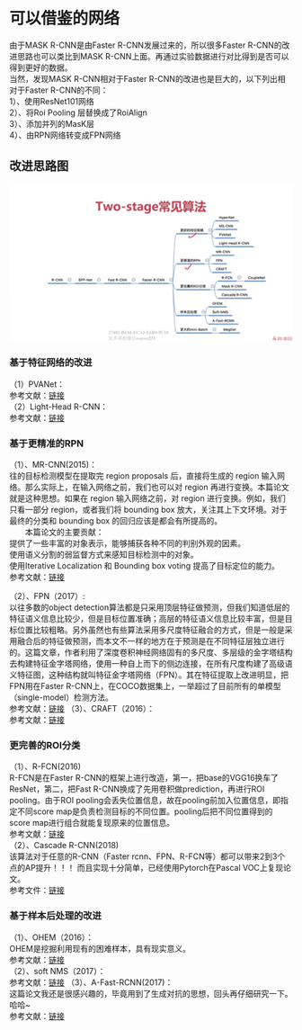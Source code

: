 # 可以借鉴的网络
由于MASK R-CNN是由Faster R-CNN发展过来的，所以很多Faster R-CNN的改进思路也可以类比到MASK R-CNN上面。再通过实验数据进行对比得到是否可以得到更好的数据。<br>
当然，发现MASK R-CNN相对于Faster R-CNN的改进也是巨大的，以下列出相对于Faster R-CNN的不同：<br>
1）、使用ResNet101网络<br>
2）、将Roi Pooling 层替换成了RoiAlign<br>
3）、添加并列的MasK层<br>
4）、由RPN网络转变成FPN网络<br>
## 改进思路图
![Image text](https://github.com/happyhk/Academic/blob/main/resource/two-stage.png)
### 基于特征网络的改进
（1）PVANet：<br>
参考文献：[链接](https://blog.csdn.net/qq_35608277/article/details/80440719)<br>
（2）Light-Head R-CNN：<br>
参考文献：[链接](https://blog.csdn.net/Zealoe/article/details/78606116?utm_medium=distribute.pc_relevant.none-task-blog-BlogCommendFromMachineLearnPai2-1.channel_param&depth_1-utm_source=distribute.pc_relevant.none-task-blog-BlogCommendFromMachineLearnPai2-1.channel_param)<br>
### 基于更精准的RPN
（1）、MR-CNN(2015)：<br>
往的目标检测模型在提取完 region proposals 后，直接将生成的 region 输入网络。那么实际上，在输入网络之前，我们也可以对 region 再进行变换。本篇论文就是这种思想。如果在 region 输入网络之前，对 region 进行变换。例如，我们只看一部分 region，或者我们将 bounding box 放大，关注其上下文环境。对于最终的分类和 bounding box 的回归应该是都会有所提高的。<br>
  本篇论文的主要贡献：<br>
  提供了一些丰富的对象表示，能够捕获各种不同的判别外观的因素。<br>
  使用语义分割的弱监督方式来感知目标检测中的对象。<br>
  使用Iterative Localization 和 Bounding box voting 提高了目标定位的能力。<br>
参考文献：[链接](https://blog.csdn.net/m0_45962052/article/details/104901825)<br>

（2）、FPN（2017）:<br>
以往多数的object detection算法都是只采用顶层特征做预测，但我们知道低层的特征语义信息比较少，但是目标位置准确；高层的特征语义信息比较丰富，但是目标位置比较粗略。另外虽然也有些算法采用多尺度特征融合的方式，但是一般是采用融合后的特征做预测，而本文不一样的地方在于预测是在不同特征层独立进行的。这篇文章，作者利用了深度卷积神经网络固有的多尺度、多层级的金字塔结构去构建特征金字塔网络，使用一种自上而下的侧边连接，在所有尺度构建了高级语义特征图，这种结构就叫特征金字塔网络（FPN）。其在特征提取上改进明显，把FPN用在Faster R-CNN上，在COCO数据集上，一举超过了目前所有的单模型（single-model）检测方法。<br>
参考文献：[链接](https://blog.csdn.net/xyj1536214199/article/details/80895716?utm_medium=distribute.pc_relevant_t0.none-task-blog-BlogCommendFromMachineLearnPai2-1.channel_param&depth_1-utm_source=distribute.pc_relevant_t0.none-task-blog-BlogCommendFromMachineLearnPai2-1.channel_param)
（3）、CRAFT（2016）：<br>
参考文献：[链接](https://blog.csdn.net/App_12062011/article/details/77944957)<br>
### 更完善的ROI分类
（1）、R-FCN(2016)<br>
R-FCN是在Faster R-CNN的框架上进行改造，第一，把base的VGG16换车了ResNet，第二，把Fast R-CNN换成了先用卷积做prediction，再进行ROI pooling。由于ROI pooling会丢失位置信息，故在pooling前加入位置信息，即指定不同score map是负责检测目标的不同位置。pooling后把不同位置得到的score map进行组合就能复现原来的位置信息。<br>
参考文献：[链接](https://www.cnblogs.com/lillylin/p/6277094.html)<br>
（2）、Cascade R-CNN(2018)<br>
该算法对于任意的R-CNN（Faster rcnn、FPN、R-FCN等）都可以带来2到3个点的AP提升！！！ 而且实现十分简单，已经使用Pytorch在Pascal VOC上复现论文。<br>
参考文件：[链接](https://zhuanlan.zhihu.com/p/42553957)<br>
### 基于样本后处理的改进
（1）、OHEM（2016）：<br>
OHEM是挖掘利用现有的困难样本，具有现实意义。<br>
参考文献：[链接](https://zhuanlan.zhihu.com/p/59002127)<br>
（2）、soft NMS（2017）：<br>
参考文献：[链接](https://blog.csdn.net/u014380165/article/details/79502197)
（3）、A-Fast-RCNN(2017)：<br>
这篇论文我还是很感兴趣的，毕竟用到了生成对抗的思想，回头再仔细研究一下。哈哈~<br>
参考文献：[链接](https://blog.csdn.net/Jesse_Mx/article/details/72955981)

